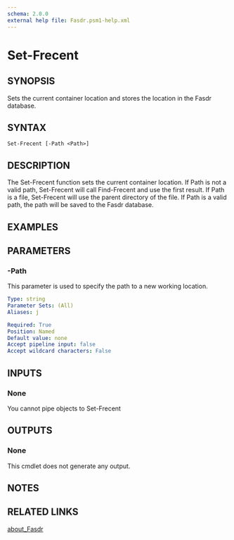 ```yaml
---
schema: 2.0.0
external help file: Fasdr.psm1-help.xml
---
```


# Set-Frecent
## SYNOPSIS
Sets the current container location and stores the location in the Fasdr database.
## SYNTAX

```
Set-Frecent [-Path <Path>]
```

## DESCRIPTION
The Set-Frecent function sets the current container location.  If Path is not a valid path, Set-Frecent will call Find-Frecent and use the first result.
If Path is a file, Set-Frecent will use the parent directory of the file.  If Path is a valid path, the path will be saved to the Fasdr database.
## EXAMPLES

## PARAMETERS

### -Path
This parameter is used to specify the path to a new working location.
```yaml
Type: string
Parameter Sets: (All)
Aliases: j

Required: True
Position: Named
Default value: none
Accept pipeline input: false
Accept wildcard characters: False
```

## INPUTS

### None
You cannot pipe objects to Set-Frecent
## OUTPUTS

### None
This cmdlet does not generate any output.
## NOTES

## RELATED LINKS

[about_Fasdr]()


